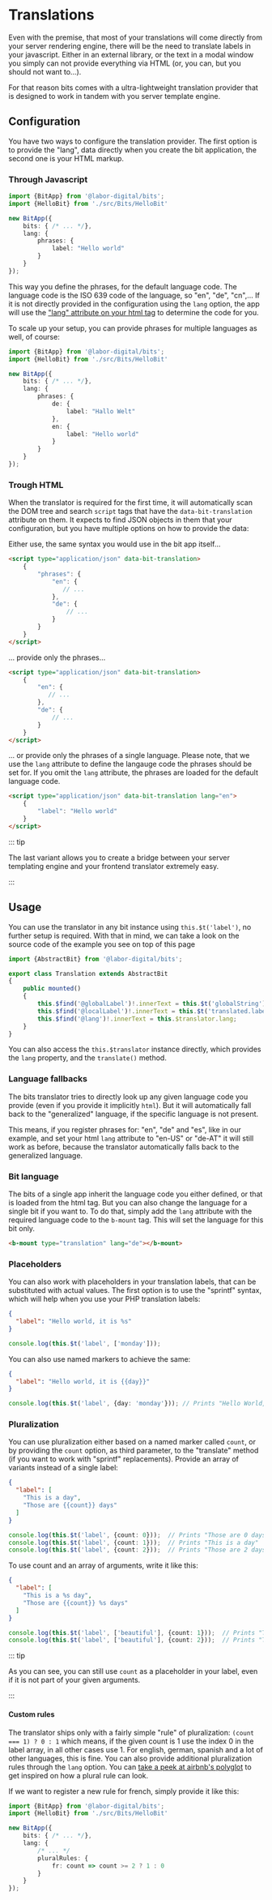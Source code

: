 # Translations

Even with the premise, that most of your translations will come directly from your server rendering engine,
there will be the need to translate labels in your javascript. Either in an external library, or the text in a modal window you simply can not provide everything via HTML (or, you can, but you should not want to...).

For that reason bits comes with a ultra-lightweight translation provider that is designed to work in tandem with you server template engine.

<Example href="/demo/examples/translation.html" :height="450"/>

## Configuration
You have two ways to configure the translation provider. The first option is to provide the "lang",
data directly when you create the bit application, the second one is your HTML markup.

### Through Javascript

```typescript
import {BitApp} from '@labor-digital/bits';
import {HelloBit} from './src/Bits/HelloBit'

new BitApp({
    bits: { /* ... */},
    lang: {
        phrases: {
            label: "Hello world"
        }
    }
});
```

This way you define the phrases, for the default language code. The language code is the ISO 639 code of the language,
so "en", "de", "cn",... If it is not directly provided in the configuration using the `lang` option, the app
will use the ["lang" attribute on your html tag](https://www.w3.org/International/questions/qa-html-language-declarations) to determine the code for you. 

To scale up your setup, you can provide phrases for multiple languages as well, of course:

```typescript
import {BitApp} from '@labor-digital/bits';
import {HelloBit} from './src/Bits/HelloBit'

new BitApp({
    bits: { /* ... */},
    lang: {
        phrases: {
            de: {
                label: "Hallo Welt"
            },
            en: {
                label: "Hello world"
            }
        }
    }
});
```

### Trough HTML
When the translator is required for the first time, it will automatically scan the DOM tree and search `script` tags that have the `data-bit-translation` attribute on them.
It expects to find JSON objects in them that your configuration, but you have multiple options on how to provide the data:

Either use, the same syntax you would use in the bit app itself...
```html
<script type="application/json" data-bit-translation>
    {
        "phrases": {
            "en": {
               // ...
            },
            "de": {
                // ...
            }
        }
    }
</script>
```

... provide only the phrases...
```html
<script type="application/json" data-bit-translation>
    {
        "en": {
           // ...
        },
        "de": {
            // ...
        }
    }
</script>
```

... or provide only the phrases of a single language. Please note, that we use the `lang` attribute to define the langauge code the phrases should be set for.
If you omit the `lang` attribute, the phrases are loaded for the default language code. 
```html
<script type="application/json" data-bit-translation lang="en">
    {
        "label": "Hello world"
    }
</script>
```

::: tip

The last variant allows you to create a bridge between your server templating engine and your frontend translator extremely easy.

:::

## Usage

You can use the translator in any bit instance using `this.$t('label')`, no further setup is required. With that in mind,
we can take a look on the source code of the example you see on top of this page 

```typescript
import {AbstractBit} from '@labor-digital/bits';

export class Translation extends AbstractBit
{
    public mounted()
    {
        this.$find('@globalLabel')!.innerText = this.$t('globalString');
        this.$find('@localLabel')!.innerText = this.$t('translated.label');
        this.$find('@lang')!.innerText = this.$translator.lang;
    }
}
```

You can also access the `this.$translator` instance directly, which provides the `lang` property, and the `translate()` method.

### Language fallbacks
The bits translator tries to directly look up any given language code you provide (even if you provide it implicitly `html`). 
But it will automatically fall back to the "generalized" language, if the specific language is not present.

This means, if you register phrases for: "en", "de" and "es", like in our example, and set your html `lang` attribute to "en-US" or "de-AT" it will still
work as before, because the translator automatically falls back to the generalized language.

### Bit language
The bits of a single app inherit the language code you either defined, or that is loaded from the html tag. 
But you can also change the language for a single bit if you want to. To do that, simply add the `lang` attribute
with the required language code to the `b-mount` tag. This will set the language for this bit only.

```html
<b-mount type="translation" lang="de"></b-mount>
```

### Placeholders

You can also work with placeholders in your translation labels, that can be substituted with actual values. 
The first option is to use the "sprintf" syntax, which will help when you use your PHP translation labels:

```json
{ 
  "label": "Hello world, it is %s"
}
```
```typescript
console.log(this.$t('label', ['monday']));
```

You can also use named markers to achieve the same:
```json
{ 
  "label": "Hello world, it is {{day}}"
}
```
```typescript
console.log(this.$t('label', {day: 'monday'})); // Prints "Hello World, it is monday"
```

### Pluralization

You can use pluralization either based on a named marker called `count`, or by providing the `count` option, as third parameter,
to the "translate" method (if you want to work with "sprintf" replacements). Provide an array of variants instead of a single label:

```json
{ 
  "label": [
    "This is a day",
    "Those are {{count}} days"
  ]
}
```

```typescript
console.log(this.$t('label', {count: 0}));  // Prints "Those are 0 days"
console.log(this.$t('label', {count: 1}));  // Prints "This is a day"
console.log(this.$t('label', {count: 2}));  // Prints "Those are 2 days"
```

To use count and an array of arguments, write it like this:
```json
{ 
  "label": [
    "This is a %s day",
    "Those are {{count}} %s days"
  ]
}
```

```typescript
console.log(this.$t('label', ['beautiful'], {count: 1}));  // Prints "This is a beautiful day"
console.log(this.$t('label', ['beautiful'], {count: 2}));  // Prints "Those are 2 beautiful days"
```

::: tip

As you can see, you can still use ```count``` as a placeholder in your label, even if it is not part of your given arguments.

:::

#### Custom rules

The translator ships only with a fairly simple "rule" of pluralization: `(count === 1) ? 0 : 1` which means, if the given count is 1 use the index 0
in the label array, in all other cases use 1. For english, german, spanish and a lot of other languages, this is fine. You can also provide additional
pluralization rules through the `lang` option. You can [take a peek at airbnb's polyglot](https://github.com/airbnb/polyglot.js/blob/master/index.js#L48) 
to get inspired on how a plural rule can look.

If we want to register a new rule for french, simply provide it like this:

```typescript
import {BitApp} from '@labor-digital/bits';
import {HelloBit} from './src/Bits/HelloBit'

new BitApp({
    bits: { /* ... */},
    lang: {
        /* ... */
        pluralRules: {
            fr: count => count >= 2 ? 1 : 0
        }
    }
});
```